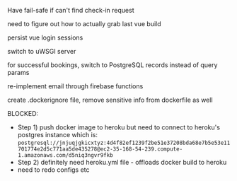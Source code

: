 Have fail-safe if can't find check-in request

need to figure out how to actually grab last vue build

persist vue login sessions

switch to uWSGI server

for successful bookings, switch to PostgreSQL records instead of query params

re-implement email through firebase functions

create .dockerignore file, remove sensitive info from dockerfile as well



BLOCKED:
- Step 1) push docker image to heroku but need to connect to heroku's postgres instance which is:
  `postgresql://jnjuqjgkicxtyz:4d4f82ef1239f2be51e37208bda68e7b5e53e11701774e2d5c771aa5de435278@ec2-35-168-54-239.compute-1.amazonaws.com/d5niq3ngvr9fkb`
- Step 2) definitely need heroku.yml file - offloads docker build to heroku
- need to redo configs etc
